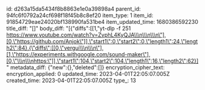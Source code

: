 id: d263a15da5434f8b8863e1e0a39898a4
parent_id: 94fc6f0792a24cf698f18f45b8c8ef20
item_type: 1
item_id: 91854729eae24020bf138990fa531be4
item_updated_time: 1680386592230
title_diff: "[]"
body_diff: "[{\"diffs\":[[1,\"yt-dlp -f 251 https://www.youtube.com/watch?v=ZvphL4KyQJA\\\n\\\n\\\n\"],[0,\"https://github.com/Anjok\"]],\"start1\":0,\"start2\":0,\"length1\":24,\"length2\":84},{\"diffs\":[[0,\"vergui\\\n\\\n\"],[1,\"https://experiments.withgoogle.com/sound-maker\"],[0,\"\\\n\\\nhttps:\"]],\"start1\":104,\"start2\":104,\"length1\":16,\"length2\":62}]"
metadata_diff: {"new":{},"deleted":[]}
encryption_cipher_text: 
encryption_applied: 0
updated_time: 2023-04-01T22:05:07.005Z
created_time: 2023-04-01T22:05:07.005Z
type_: 13